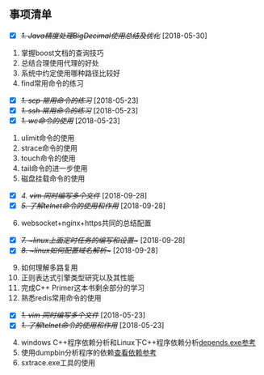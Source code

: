 ## 事项清单
* [X] ~~*1. Java精度处理BigDecimal使用总结及优化*~~ [2018-05-30]
1. 掌握boost文档的查询技巧
1. 总结合理使用代理的好处
1. 系统中约定使用哪种路径比较好
1. find常用命令的练习
* [X] ~~*1. scp 常用命令的练习*~~ [2018-05-23]
* [X] ~~*1. ssh 常用命令的练习*~~ [2018-05-23]
* [X] ~~*1. wc命令的使用*~~ [2018-05-23]
1. ulimit命令的使用
1. strace命令的使用
1. touch命令的使用
2. tail命令的进一步使用
3. 磁盘挂载命令的使用
* [X] *4. ~~vim 同时编写多个文件~~* [2018-09-28]
* [X] ~~*5. 了解telnet命令的使用和作用*~~ [2018-09-28]
6. websocket+nginx+https共同的总结配置
* [X] ~~*7. ~~~linux上面定时任务的编写和设置~~~*~~ [2018-09-28]
* [X] ~~*8. ~~~linux如何配置域名解析~~~*~~ [2018-09-28]
9. 如何理解多路复用
10. 正则表达式引擎类型研究以及其性能
11. 完成C++ Primer这本书剩余部分的学习
2. 熟悉redis常用命令的使用
* [X] ~~*1. vim 同时编写多个文件*~~ [2018-05-23]
* [X] ~~*1. 了解telnet命令的使用和作用*~~ [2018-05-23]
4. windows C++程序依赖分析和Linux下C++程序依赖分析[depends.exe参考](https://blog.csdn.net/fan_hai_ping/article/details/8020054)
5. 使用dumpbin分析程序的依赖[查看依赖参考](https://blog.csdn.net/jirryzhang/article/details/53816577)
6. sxtrace.exe工具的使用



